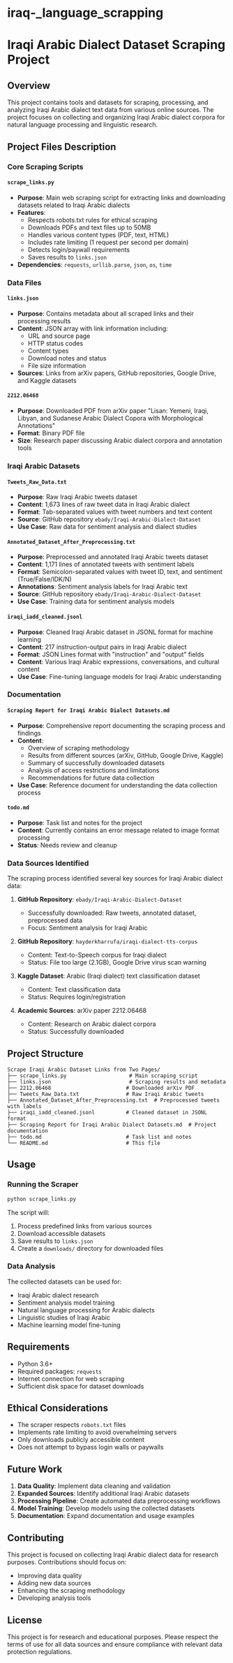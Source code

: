 # iraq-_language_scrapping
# Iraqi Arabic Dialect Dataset Scraping Project

## Overview

This project contains tools and datasets for scraping, processing, and analyzing Iraqi Arabic dialect text data from various online sources. The project focuses on collecting and organizing Iraqi Arabic dialect corpora for natural language processing and linguistic research.

## Project Files Description

### Core Scraping Scripts

#### `scrape_links.py`
- **Purpose**: Main web scraping script for extracting links and downloading datasets related to Iraqi Arabic dialects
- **Features**:
  - Respects robots.txt rules for ethical scraping
  - Downloads PDFs and text files up to 50MB
  - Handles various content types (PDF, text, HTML)
  - Includes rate limiting (1 request per second per domain)
  - Detects login/paywall requirements
  - Saves results to `links.json`
- **Dependencies**: `requests`, `urllib.parse`, `json`, `os`, `time`

### Data Files

#### `links.json`
- **Purpose**: Contains metadata about all scraped links and their processing results
- **Content**: JSON array with link information including:
  - URL and source page
  - HTTP status codes
  - Content types
  - Download notes and status
  - File size information
- **Sources**: Links from arXiv papers, GitHub repositories, Google Drive, and Kaggle datasets

#### `2212.06468`
- **Purpose**: Downloaded PDF from arXiv paper "Lisan: Yemeni, Iraqi, Libyan, and Sudanese Arabic Dialect Copora with Morphological Annotations"
- **Format**: Binary PDF file
- **Size**: Research paper discussing Arabic dialect corpora and annotation tools

### Iraqi Arabic Datasets

#### `Tweets_Raw_Data.txt`
- **Purpose**: Raw Iraqi Arabic tweets dataset
- **Content**: 1,673 lines of raw tweet data in Iraqi Arabic dialect
- **Format**: Tab-separated values with tweet numbers and text content
- **Source**: GitHub repository `ebady/Iraqi-Arabic-Dialect-Dataset`
- **Use Case**: Raw data for sentiment analysis and dialect studies

#### `Annotated_Dataset_After_Preprocessing.txt`
- **Purpose**: Preprocessed and annotated Iraqi Arabic tweets dataset
- **Content**: 1,171 lines of annotated tweets with sentiment labels
- **Format**: Semicolon-separated values with tweet ID, text, and sentiment (True/False/IDK/N)
- **Annotations**: Sentiment analysis labels for Iraqi Arabic text
- **Source**: GitHub repository `ebady/Iraqi-Arabic-Dialect-Dataset`
- **Use Case**: Training data for sentiment analysis models

#### `iraqi_iadd_cleaned.jsonl`
- **Purpose**: Cleaned Iraqi Arabic dataset in JSONL format for machine learning
- **Content**: 217 instruction-output pairs in Iraqi Arabic dialect
- **Format**: JSON Lines format with "instruction" and "output" fields
- **Content**: Various Iraqi Arabic expressions, conversations, and cultural content
- **Use Case**: Fine-tuning language models for Iraqi Arabic understanding

### Documentation

#### `Scraping Report for Iraqi Arabic Dialect Datasets.md`
- **Purpose**: Comprehensive report documenting the scraping process and findings
- **Content**: 
  - Overview of scraping methodology
  - Results from different sources (arXiv, GitHub, Google Drive, Kaggle)
  - Summary of successfully downloaded datasets
  - Analysis of access restrictions and limitations
  - Recommendations for future data collection
- **Use Case**: Reference document for understanding the data collection process

#### `todo.md`
- **Purpose**: Task list and notes for the project
- **Content**: Currently contains an error message related to image format processing
- **Status**: Needs review and cleanup

### Data Sources Identified

The scraping process identified several key sources for Iraqi Arabic dialect data:

1. **GitHub Repository**: `ebady/Iraqi-Arabic-Dialect-Dataset`
   - Successfully downloaded: Raw tweets, annotated dataset, preprocessed data
   - Focus: Sentiment analysis for Iraqi Arabic

2. **GitHub Repository**: `hayderkharrufa/iraqi-dialect-tts-corpus`
   - Content: Text-to-Speech corpus for Iraqi dialect
   - Status: File too large (2.1GB), Google Drive virus scan warning

3. **Kaggle Dataset**: Arabic (Iraqi dialect) text classification dataset
   - Content: Text classification data
   - Status: Requires login/registration

4. **Academic Sources**: arXiv paper 2212.06468
   - Content: Research on Arabic dialect corpora
   - Status: Successfully downloaded

## Project Structure

```
Scrape Iraqi Arabic Dataset Links from Two Pages/
├── scrape_links.py                    # Main scraping script
├── links.json                         # Scraping results and metadata
├── 2212.06468                        # Downloaded arXiv PDF
├── Tweets_Raw_Data.txt               # Raw Iraqi Arabic tweets
├── Annotated_Dataset_After_Preprocessing.txt  # Preprocessed tweets with labels
├── iraqi_iadd_cleaned.jsonl          # Cleaned dataset in JSONL format
├── Scraping Report for Iraqi Arabic Dialect Datasets.md  # Project documentation
├── todo.md                           # Task list and notes
└── README.md                         # This file
```

## Usage

### Running the Scraper

```bash
python scrape_links.py
```

The script will:
1. Process predefined links from various sources
2. Download accessible datasets
3. Save results to `links.json`
4. Create a `downloads/` directory for downloaded files

### Data Analysis

The collected datasets can be used for:
- Iraqi Arabic dialect research
- Sentiment analysis model training
- Natural language processing for Arabic dialects
- Linguistic studies of Iraqi Arabic
- Machine learning model fine-tuning

## Requirements

- Python 3.6+
- Required packages: `requests`
- Internet connection for web scraping
- Sufficient disk space for dataset downloads

## Ethical Considerations

- The scraper respects `robots.txt` files
- Implements rate limiting to avoid overwhelming servers
- Only downloads publicly accessible content
- Does not attempt to bypass login walls or paywalls

## Future Work

1. **Data Quality**: Implement data cleaning and validation
2. **Expanded Sources**: Identify additional Iraqi Arabic datasets
3. **Processing Pipeline**: Create automated data preprocessing workflows
4. **Model Training**: Develop models using the collected datasets
5. **Documentation**: Expand documentation and usage examples

## Contributing

This project is focused on collecting Iraqi Arabic dialect data for research purposes. Contributions should focus on:
- Improving data quality
- Adding new data sources
- Enhancing the scraping methodology
- Developing analysis tools

## License

This project is for research and educational purposes. Please respect the terms of use for all data sources and ensure compliance with relevant data protection regulations.
